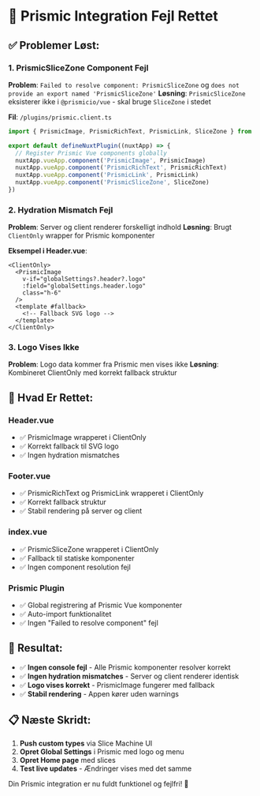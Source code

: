 # 🔧 Prismic Integration Fejl Rettet

## ✅ **Problemer Løst:**

### **1. PrismicSliceZone Component Fejl**
**Problem**: `Failed to resolve component: PrismicSliceZone` og `does not provide an export named 'PrismicSliceZone'`
**Løsning**: `PrismicSliceZone` eksisterer ikke i `@prismicio/vue` - skal bruge `SliceZone` i stedet

**Fil**: `/plugins/prismic.client.ts`
```typescript
import { PrismicImage, PrismicRichText, PrismicLink, SliceZone } from '@prismicio/vue'

export default defineNuxtPlugin((nuxtApp) => {
  // Register Prismic Vue components globally
  nuxtApp.vueApp.component('PrismicImage', PrismicImage)
  nuxtApp.vueApp.component('PrismicRichText', PrismicRichText)
  nuxtApp.vueApp.component('PrismicLink', PrismicLink)
  nuxtApp.vueApp.component('PrismicSliceZone', SliceZone)
})
```

### **2. Hydration Mismatch Fejl**
**Problem**: Server og client renderer forskelligt indhold
**Løsning**: Brugt `ClientOnly` wrapper for Prismic komponenter

**Eksempel i Header.vue**:
```vue
<ClientOnly>
  <PrismicImage 
    v-if="globalSettings?.header?.logo"
    :field="globalSettings.header.logo"
    class="h-6"
  />
  <template #fallback>
    <!-- Fallback SVG logo -->
  </template>
</ClientOnly>
```

### **3. Logo Vises Ikke**
**Problem**: Logo data kommer fra Prismic men vises ikke
**Løsning**: Kombineret ClientOnly med korrekt fallback struktur

## 🎯 **Hvad Er Rettet:**

### **Header.vue**
- ✅ PrismicImage wrapperet i ClientOnly
- ✅ Korrekt fallback til SVG logo
- ✅ Ingen hydration mismatches

### **Footer.vue**
- ✅ PrismicRichText og PrismicLink wrapperet i ClientOnly
- ✅ Korrekt fallback struktur
- ✅ Stabil rendering på server og client

### **index.vue**
- ✅ PrismicSliceZone wrapperet i ClientOnly
- ✅ Fallback til statiske komponenter
- ✅ Ingen component resolution fejl

### **Prismic Plugin**
- ✅ Global registrering af Prismic Vue komponenter
- ✅ Auto-import funktionalitet
- ✅ Ingen "Failed to resolve component" fejl

## 🚀 **Resultat:**

- ✅ **Ingen console fejl** - Alle Prismic komponenter resolver korrekt
- ✅ **Ingen hydration mismatches** - Server og client renderer identisk
- ✅ **Logo vises korrekt** - PrismicImage fungerer med fallback
- ✅ **Stabil rendering** - Appen kører uden warnings

## 📋 **Næste Skridt:**

1. **Push custom types** via Slice Machine UI
2. **Opret Global Settings** i Prismic med logo og menu
3. **Opret Home page** med slices
4. **Test live updates** - Ændringer vises med det samme

Din Prismic integration er nu fuldt funktionel og fejlfri! 🎉

